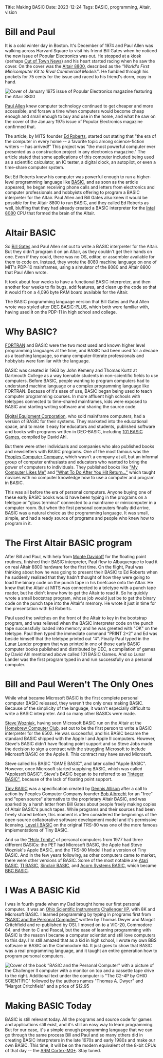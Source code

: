 Title: Making BASIC
Date: 2023-12-24
Tags: BASIC, programming, Altair, vision

# Bill and Paul
It is a cold winter day in Boston. It's December of 1974 and Paul Allen was walking across Harvard Square to visit his friend Bill Gates when he noticed the new issue of Popular Electronics was out. He stopped at a kiosk (perhaps [Out of Town News](https://en.wikipedia.org/wiki/Harvard_Square_Subway_Kiosk)) and his heart started racing when he saw the cover. On the cover was the [Altair 8800](https://en.wikipedia.org/wiki/Altair_8800), described as the *"World's First Minicomputer Kit to Rival Commercial Models"*. He fumbled through his pockets for 75 cents for the issue and raced to his friend's dorm, copy in hand.

![Cover of January 1975 issue of Popular Electronics magazine featuring the Altair 8800]({static}/images/1975-01-Popular-Electronics-cover.jpg)

[Paul Allen](https://www.paulallen.com/About.aspx) knew computer technology continued to get cheaper and more accessible, and forsaw a time when computers would become cheap enough and small enough to buy and use in the home, and what he saw on the cover of the January 1975 issue of Popular Electronics magazine confirmed that.

The article, by MITS founder [Ed Roberts](https://en.wikipedia.org/wiki/Ed_Roberts_(computer_engineer)), started out stating that "the era of the computer in every home -- a favorite topic among science-fiction writers -- has arrived!" This project was "the most powerful computer ever presented as a construction project in any electronics magazine." The article stated that some applications of this computer included being used as a scientific calculator, an IC tester, a digital clock, an autopilot, or even a time-share computer system.

But Ed Roberts knew his computer was powerful enough to run a higher-level programming language like [BASIC](https://en.wikipedia.org/wiki/BASIC), and as soon as the article appeared, he began receiving phone calls and letters from electronics and computer professionals and hobbyists offering to program a BASIC interpreter for the Altair. Paul Allen and Bill Gates also knew it would be possible for the Altair 8800 to run BASIC, and they called Ed Roberts as well, bluffing that they had already created a BASIC interpreter for the [Intel 8080](https://timeline.intel.com/1974/launching-a-classic:-the-8080) CPU that formed the brain of the Altair.

# Altair BASIC
So [Bill Gates](https://en.wikipedia.org/wiki/Bill_Gates) and Paul Allen set out to write a BASIC interpreter for the Altair. But they didn't program it on an Altair, as they couldn't get their hands on one. Even if they could, there was no OS, editor, or assembler available for them to code on. Instead, they wrote the 8080 machine language on one of MIT's PDP-10 mainframes, using a simulator of the 8080 and Altair 8800 that Paul Allen wrote.

It took about four weeks to have a functional BASIC interpreter, and then another four weeks to fix bugs, add features, and clean up the code so that it would fit on a 4,096 byte RAM board available for the Altair.

The BASIC programming language version that Bill Gates and Paul Allen wrote was styled after [DEC BASIC-PLUS](https://en.wikipedia.org/wiki/BASIC-PLUS), which both were familiar with, having used it on the PDP-11 in high school and college.

# Why BASIC?
[FORTRAN](https://en.wikipedia.org/wiki/Fortran) and BASIC were the two most used and known higher level programming languages at the time, and BASIC had been used for a decade as a teaching language, so many computer-literate professionals and hobbyists were familiar with the language. 

BASIC was created in 1963 by John Kemeny and Thomas Kurtz at Dartmouth College as a way toenable students in non-scientific fields to use computers. Before BASIC, people wanting to program computers had to understand machine language or a complex programming language like FORTRAN. Because of it's ease of use, BASIC began being used to teach computer programming courses. In more affluent high schools with teletypes connected to time-shared mainframes, kids were exposed to BASIC and starting writing software and sharing the source code.

[Digital Equipment Corporation](https://en.wikipedia.org/wiki/Digital_Equipment_Corporation), who sold mainframe computers, had a version of BASIC for their systems. They marketed into the educational space, and to make it easy for educators and students, published software and books with programs written in DEC-BASIC, including [101 BASIC Games](https://en.wikipedia.org/wiki/BASIC_Computer_Games), compiled by David Ahl.

But there were other individuals and companies who also published books and newsletters with BASIC programs. One of the most famous was the [Peoples Computer Company](https://en.wikipedia.org/wiki/People%27s_Computer_Company), which wasn't a company at all, but an informal group of computer enthusiasts and educators who wanted to bring the power of computers to individuals. They published books like ["My Computer Likes Me"](https://archive.org/details/My_Computer_Likes_Me_When_I_Speak_in_BASIC_Albrecht) and ["What To Do After You Hit Return..."](https://archive.org/details/Whattodoafteryouhitreturn) which taught novices with no computer knowledge how to use a computer and program in BASIC.

This was all before the era of personal computers. Anyone buying one of these early BASIC books would have been typing in the programs on a teletype or "glass terminal" connected to a mainframe or minicomputer in a computer room. But when the first personal computers finally did arrive, BASIC was a natural choice as the programming language. It was small, simple, and had a ready source of programs and people who knew how to program in it.

# The First Altair BASIC program
After Bill and Paul, with help from [Monte Davidoff](https://en.wikipedia.org/wiki/Monte_Davidoff) for the floating point routines, finished their BASIC interpreter, Paul flew to Albuquerque to load it on real Altair 8800 hardware for the first time. On the flight, Paul was thinking about how he was going to present their BASIC to Ed Roberts when he suddenly realized that they hadn't thought of how they were going to load the binary code on the punch tape in his briefcase onto the Altair. He knew that the Altair at MITS was connected to a teletype with a punch tape reader, but he didn't know how to get the Altair to read it. So he quickly wrote a small bootstrap program, whose job would just be to get the binary code on the punch tape into the Altair's memory. He wrote it just in time for the presentation with Ed Roberts.

Paul used the switches on the front of the Altair to key in the bootstrap program, and was relieved when the BASIC interpreter code on the punch tape successfully loaded into memory and he was greeted with "OK" on the teletype. Paul then typed the immediate command "PRINT 2+2" and Ed was beside himself that the teletype printed out "4". Finally Paul typed in the [Lunar Lander](https://www.atariarchives.org/basicgames/showpage.php?page=106) program that was printed in one of those early BASIC computer books published and distributed by DEC, a compilation of games by David Ahl mentioned above called 101 BASIC Games. And so Lunar Lander was the first program typed in and run successfully on a personal computer.

# Bill and Paul Weren't The Only Ones
While what became Microsoft BASIC is the first complete personal computer BASIC released, they weren't the only ones making BASIC. Because of the simplicity of the language, it wasn't especially difficult to write a BASIC interpreter. And so many other BASICs were made.

[Steve Wozniak](http://www.woz.org/about/), having seen Microsoft BASIC run on the Altair at the [Homebrew Computer Club](https://www.computerhistory.org/revolution/personal-computers/17/312), set out to be the first person to write a BASIC interpreter for the 6502. He was successful, and his BASIC became the standard BASIC shipped with the Apple I and Apple II computers. However, Steve's BASIC didn't have floating point support and so Steve Jobs made the decision to sign a contract with the struggling Microsoft to include Microsoft BASIC on the Apple II. This contract may have saved Microsoft.

Steve called his BASIC "GAME BASIC", and later called "Apple BASIC". However, once Microsoft started supplying BASIC, which was called "Applesoft BASIC", Steve's BASIC began to be referred to as ["Integer BASIC"](https://en.wikipedia.org/wiki/Integer_BASIC), because of the lack of floating point support.

[Tiny BASIC](https://en.wikipedia.org/wiki/Tiny_BASIC) was a specification created by [Dennis Allison](https://en.wikipedia.org/wiki/Dennis_Allison) after a call to action by Peoples Computer Company founder [Bob Albrecht](https://en.wikipedia.org/wiki/Bob_Albrecht) for an "free" and "open source" alternative to the proprietary Altair BASIC, and was sparked by a harsh letter from Bill Gates about people freely making copies of Altair BASIC's punch tapes. While programs and their sources had been freely shared before, this moment is often considered the beginnings of the open-source collaborative software development model and it's permissive licensing. [Level I BASIC](https://en.wikipedia.org/wiki/Level_I_BASIC) on the original TRS-80 was one of the more famous implementations of Tiny BASIC.

And so the ["Holy Trinity"](http://historyofpersonalcomputing.com/category/trinity/) of personal computers from 1977 had three different BASICs: the PET had Microsoft BASIC, the Apple had Steve Wozniak's Apple BASIC, and the TRS-80 Model I had a version of Tiny BASIC. And in the few years following, as other computers came to market, there were other versions of BASIC. Some of the most notable are [Atari BASIC](https://atariwiki.org/wiki/Wiki.jsp?page=Atari%20BASIC), [TI BASIC](https://en.wikipedia.org/wiki/TI_BASIC_(TI_99/4A)), [Sinclair BASIC](https://en.wikipedia.org/wiki/Sinclair_BASIC), and [Acorn Systems BASIC](https://en.wikipedia.org/wiki/Acorn_System_BASIC), which became [BBC BASIC](https://en.wikipedia.org/wiki/BBC_BASIC).

# I Was A BASIC Kid
I was in fourth grade when my Dad brought home our first personal computer. It was an [Ohio Scientific Instruments](https://en.wikipedia.org/wiki/Ohio_Scientific) [Challenger IIP](https://www.vintagecomputer.net/browse_thread.cfm?id=372), with 8K and Microsoft BASIC. I learned programming by typing in programs first from ["BASIC and the Personal Computer"](https://archive.org/details/basicpersonalcom0000dwye/mode/2up) written by Thomas Dwyer and Margot Critchfield and re-published by OSI. I moved on to a VIC-20, Commodore 64, and then to C and Pascal, but the ease of learning programming with BASIC is the reason I became a computer scientist and still love computers to this day. I'm still amazed that as a kid in high school, I wrote my own BBS software in BASIC on the Commodore 64. It just goes to show that BASIC was a real programming language, and it taught an entire generation how to program personal computers.

![Cover of the book "BASIC and the Personal Computer" with a picture of the Challenger II computer with a monitor on top and a cassette tape drive to the right. Additional text under the computer is "The C2-4P by OHIO SCIENTIFIC" followed by the authors names "Thomas A. Dwyer" and "Margot Critchfield" and a price of $12.95]({static}/images/BASIC-and-the-Personal-Computer-Book-cover.jpg)

# Making BASIC Today
BASIC is still relevant today. All the programs and source code for games and applications still exist, and it's still an easy way to learn programming. But for our case, it's a simple enough programming language that we can go through the same process Bill and Paul and so many others did in creating BASIC interpreters in the late 1970s and early 1980s and make our own BASIC. This time, it will be on the modern equivalent of the 8-bit CPUs of that day -- the [ARM Cortex-M0+](https://www.arm.com/products/silicon-ip-cpu/cortex-m/cortex-m0-plus). Stay tuned.


